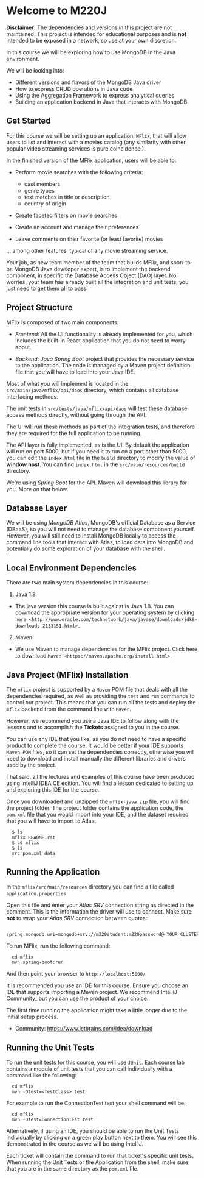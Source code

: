 Welcome to M220J
================

**Disclaimer:** The dependencies and versions in this project are not
maintained. This project is intended for educational purposes and is **not**
intended to be exposed in a network, so use at your own discretion.

In this course we will be exploring how to use MongoDB in the Java environment.

We will be looking into:

- Different versions and flavors of the MongoDB Java driver
- How to express CRUD operations in Java code
- Using the Aggregation Framework to express analytical queries
- Building an application backend in Java that interacts with MongoDB

Get Started
-----------

For this course we will be setting up an application, ``MFlix``, that will
allow users to list and interact with a movies catalog (any similarity with
other popular video streaming services is pure coincidence!).

In the finished version of the MFlix application, users will be able to:

- Perform movie searches with the following criteria:

  - cast members
  - genre types
  - text matches in title or description
  - country of origin

- Create faceted filters on movie searches
- Create an account and manage their preferences
- Leave comments on their favorite (or least favorite) movies

... among other features, typical of any movie streaming service.

Your job, as new team member of the team that builds MFlix, and soon-to-be
MongoDB Java developer expert, is to implement the backend component, in
specific the Database Access Object (DAO) layer. No worries, your team has
already built all the integration and unit tests, you just need to get them all
to pass!


Project Structure
-----------------

MFlix is composed of two main components:

- *Frontend*: All the UI functionality is already implemented for you, which
  includes the built-in React application that you do not need to worry about.

- *Backend*: *Java Spring Boot* project that provides the necessary service to
  the application. The code is managed by a Maven project definition file that
  you will have to load into your Java IDE.

Most of what you will implement is located in the
``src/main/java/mflix/api/daos`` directory, which contains all database
interfacing methods.

The unit tests in ``src/tests/java/mflix/api/daos`` will test these database
access methods directly, without going through the API.

The UI will run these methods as part of the integration tests, and therefore
they are required for the full application to be running.

The API layer is fully implemented, as is the UI. By default the application
will run on port 5000, but if you need it to run on a port other than 5000, you
can edit the ``index.html`` file in the ``build`` directory to modify the value of
**window.host**. You can find ``index.html`` in the
``src/main/resources/build`` directory.

We're using *Spring Boot* for the API. Maven will download this library for you.
More on that below.


Database Layer
--------------

We will be using *MongoDB Atlas*, MongoDB's official Database as a Service (DBaaS),
so you will not need to manage the database component yourself. However, you will
still need to install MongoDB locally to access the command line tools that interact
with Atlas, to load data into MongoDB and potentially do some exploration of
your database with the shell.


Local Environment Dependencies
------------------------------

There are two main system dependencies in this course:


1. Java 1.8

  * The java version this course is built against is Java 1.8. You can download
    the appropriate version for your operating system by clicking
    `here <http://www.oracle.com/technetwork/java/javase/downloads/jdk8-downloads-2133151.html>`_

2. Maven

  * We use Maven to manage dependencies for the MFlix project. Click here to
    download `Maven <https://maven.apache.org/install.html>`_


Java Project (MFlix) Installation
---------------------------------

The ``mflix`` project is supported by a `Maven` POM file that deals with all the
dependencies required, as well as providing the ``test`` and ``run`` commands
to control our project. This means that you can run all the tests and deploy
the ``mflix`` backend from the command line with `Maven`.

However, we recommend you use a Java IDE to follow along with the lessons and
to accomplish the **Tickets** assigned to you in the course.

You can use any IDE that you like, as you do not need to have a specific
product to complete the course.
It would be better if your IDE supports `Maven POM` files, so it can set the
dependencies correctly, otherwise you will need to download and install
manually the different libraries and drivers used by the project.

That said, all the lectures and examples of this course have been produced using
IntelliJ IDEA CE edition. You will find a lesson dedicated to setting up and
exploring this IDE for the course.

Once you downloaded and unzipped the ``mflix-java.zip`` file, you will find the
project folder. The project folder contains the application code, the
``pom.xml`` file that you would import into your IDE, and the dataset
required that you will have to import to Atlas.

```
  $ ls
  mflix README.rst
  $ cd mflix
  $ ls
  src pom.xml data
```

Running the Application
-----------------------

In the ``mflix/src/main/resources`` directory you can find a file called
``application.properties``.

Open this file and enter your *Atlas SRV* connection string as directed in the
comment. This is the information the driver will use to connect. Make sure
**not** to wrap your *Atlas SRV* connection between quotes::
```
  spring.mongodb.uri=mongodb+srv://m220student:m220password@<YOUR_CLUSTER_URI>
```
To run MFlix, run the following command:
```
  cd mflix
  mvn spring-boot:run
```
And then point your browser to `http://localhost:5000/`

It is recommended you use an IDE for this course. Ensure you choose an IDE that
supports importing a Maven project. We recommend IntelliJ Community_ but you
can use the product of your choice.

The first time running the application might take a little longer due to the
initial setup process.

* Community: https://www.jetbrains.com/idea/download


Running the Unit Tests
----------------------

To run the unit tests for this course, you will use ``JUnit``. Each course lab
contains a module of unit tests that you can call individually with a command
like the following:

```
  cd mflix
  mvn -Dtest=<TestClass> test
```

For example to run the ConnectionTest test your shell command will be:

```
  cd mflix
  mvn -Dtest=ConnectionTest test
```

Alternatively, if using an IDE, you should be able to run the Unit Tests
individually by clicking on a green play button next to them. You will see this
demonstrated in the course as we will be using IntelliJ.

Each ticket will contain the command to run that ticket's specific unit tests.
When running the Unit Tests or the Application from the shell, make sure that
you are in the same directory as the ``pom.xml`` file.
